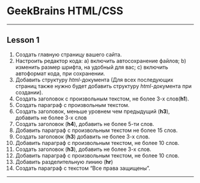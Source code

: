 # GeekBrains HTML/CSS
---
## Lesson 1
1. Создать главную страницу вашего сайта.
2. Настроить редактор кода:
a) включить автосохранение файлов;
b) изменить размер шрифта, на удобный для вас;
c) включить автоформат кода, при сохранении.
3. Добавить структуру *html*-документа (Для всех последующих страниц также нужно будет добавить структуру *html*-документа при создании).
4. Создать заголовок с произвольным текстом, не более 3-х слов(**h1**).
5. Создать параграф с произвольным текстом.
6. Создать заголовок, меньше уровнем чем предыдущий (**h3**), добавить не более 3-х слов
7. Создать заголовок (**h4**), добавить не более 5-ти слов.
8. Добавить параграф с произвольным текстом не более 15 слов.
9. Создать заголовок (**h3**) добавить не более 3-х слов.
10. Добавить параграф с произвольным текстом, не более 10 слов.
11. Создать заголовок (**h3**), добавить не более 3-х слов.
12. Добавить параграф с произвольным текстом, не более 10 слов.
13. Добавить разделительную линию (**hr**)
14. Создать параграф с текстом “Все права защищены”.
***
